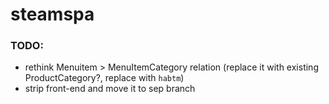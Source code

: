 # steamspa

### TODO:
* rethink Menuitem > MenuItemCategory relation (replace it with existing ProductCategory?, replace with `habtm`)
* strip front-end and move it to sep branch

